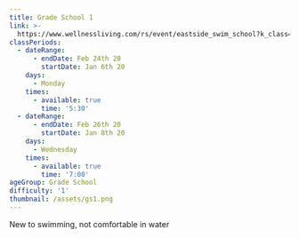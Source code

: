 ```yaml
---
title: Grade School 1
link: >-
  https://www.wellnessliving.com/rs/event/eastside_swim_school?k_class=136800&k_class_tab=10910
classPeriods:
  - dateRange:
      - endDate: Feb 24th 20
        startDate: Jan 6th 20
    days:
      - Monday
    times:
      - available: true
        time: '5:30'
  - dateRange:
      - endDate: Feb 26th 20
        startDate: Jan 8th 20
    days:
      - Wednesday
    times:
      - available: true
        time: '7:00'
ageGroup: Grade School
difficulty: '1'
thumbnail: /assets/gs1.png
---
```

New to swimming, not comfortable in water
